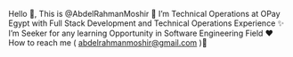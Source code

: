 Hello 👋,
This is @AbdelRahmanMoshir 👀
I’m Technical Operations at OPay Egypt with Full Stack Development and Technical Operations Experience ✨
I’m Seeker for any learning Opportunity in Software Engineering Field ♥️
How to reach me ( abdelrahmanmoshir@gmail.com )👀
